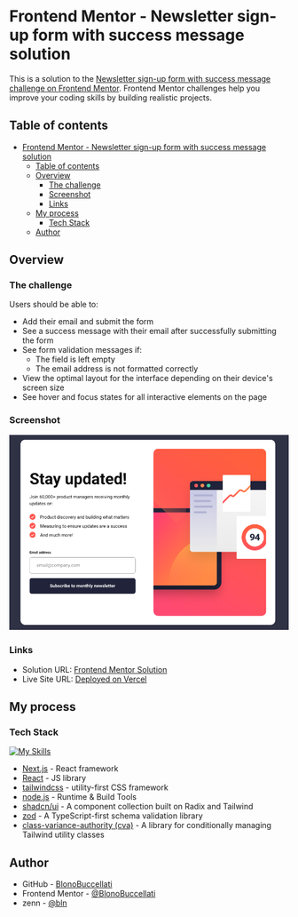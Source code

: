 # Frontend Mentor - Newsletter sign-up form with success message solution

This is a solution to the [Newsletter sign-up form with success message challenge on Frontend Mentor](https://www.frontendmentor.io/challenges/newsletter-signup-form-with-success-message-3FC1AZbNrv). Frontend Mentor challenges help you improve your coding skills by building realistic projects.

## Table of contents

- [Frontend Mentor - Newsletter sign-up form with success message solution](#frontend-mentor---newsletter-sign-up-form-with-success-message-solution)
  - [Table of contents](#table-of-contents)
  - [Overview](#overview)
    - [The challenge](#the-challenge)
    - [Screenshot](#screenshot)
    - [Links](#links)
  - [My process](#my-process)
    - [Tech Stack](#tech-stack)
  - [Author](#author)

## Overview

### The challenge

Users should be able to:

- Add their email and submit the form
- See a success message with their email after successfully submitting the form
- See form validation messages if:
  - The field is left empty
  - The email address is not formatted correctly
- View the optimal layout for the interface depending on their device's screen size
- See hover and focus states for all interactive elements on the page

### Screenshot

![](./screenshot.png)

### Links

- Solution URL: [Frontend Mentor Solution](https://www.frontendmentor.io/challenges/newsletter-signup-form-with-success-message-3FC1AZbNrv)
- Live Site URL: [Deployed on Vercel](https://fm-newsletter-singup-form-with-success-message-e8kt.vercel.app/)

## My process

### Tech Stack

[![My Skills](https://skillicons.dev/icons?i=nextjs,react,tailwind,nodejs)](https://skillicons.dev)

- [Next.js](https://nextjs.org/) - React framework
- [React](https://reactjs.org/) - JS library
- [tailwindcss](https://tailwindcss.com/) - utility-first CSS framework
- [node.js](https://nodejs.org/ja) - Runtime & Build Tools
- [shadcn/ui](https://ui.shadcn.com/) - A component collection built on Radix and Tailwind
- [zod](https://zod.dev/) - A TypeScript-first schema validation library
- [class-variance-authority (cva)](https://cva.style/docs) - A library for conditionally managing Tailwind utility classes

## Author

- GitHub - [BlonoBuccellati](https://github.com/BlonoBuccellati)
- Frontend Mentor - [@BlonoBuccellati](https://www.frontendmentor.io/profile/BlonoBuccellati)
- zenn - [@bln](https://zenn.dev/bln)
